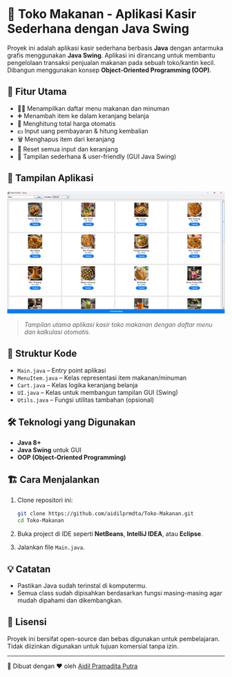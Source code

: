 # 🛒 Toko Makanan - Aplikasi Kasir Sederhana dengan Java Swing

Proyek ini adalah aplikasi kasir sederhana berbasis **Java** dengan antarmuka grafis menggunakan **Java Swing**. Aplikasi ini dirancang untuk membantu pengelolaan transaksi penjualan makanan pada sebuah toko/kantin kecil. Dibangun menggunakan konsep **Object-Oriented Programming (OOP)**.

## 🚀 Fitur Utama

* 👨‍🍳 Menampilkan daftar menu makanan dan minuman
* ➕ Menambah item ke dalam keranjang belanja
* 🧾 Menghitung total harga otomatis
* 💵 Input uang pembayaran & hitung kembalian
* 🗑️ Menghapus item dari keranjang
* 🧹 Reset semua input dan keranjang
* 🎨 Tampilan sederhana & user-friendly (GUI Java Swing)

## 📸 Tampilan Aplikasi

![Tampilan Aplikasi](https://github.com/aidilprmdta/Toko-Makanan/blob/main/screenshot.png?raw=true)

> *Tampilan utama aplikasi kasir toko makanan dengan daftar menu dan kalkulasi otomatis.*

## 🧱 Struktur Kode

* `Main.java` – Entry point aplikasi
* `MenuItem.java` – Kelas representasi item makanan/minuman
* `Cart.java` – Kelas logika keranjang belanja
* `UI.java` – Kelas untuk membangun tampilan GUI (Swing)
* `Utils.java` – Fungsi utilitas tambahan (opsional)

## 🛠️ Teknologi yang Digunakan

* **Java 8+**
* **Java Swing** untuk GUI
* **OOP (Object-Oriented Programming)**

## 🏗️ Cara Menjalankan

1. Clone repositori ini:

   ```bash
   git clone https://github.com/aidilprmdta/Toko-Makanan.git
   cd Toko-Makanan
   ```

2. Buka project di IDE seperti **NetBeans**, **IntelliJ IDEA**, atau **Eclipse**.

3. Jalankan file `Main.java`.

## 💡 Catatan

* Pastikan Java sudah terinstal di komputermu.
* Semua class sudah dipisahkan berdasarkan fungsi masing-masing agar mudah dipahami dan dikembangkan.

## 📜 Lisensi

Proyek ini bersifat open-source dan bebas digunakan untuk pembelajaran. Tidak diizinkan digunakan untuk tujuan komersial tanpa izin.

---

📌 Dibuat dengan ❤️ oleh [Aidil Pramadita Putra](https://github.com/aidilprmdta)
